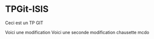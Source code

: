# TPGit-ISIS
Ceci est un TP GIT

Voici une modification
Voici une seconde modification
chausette mcdo